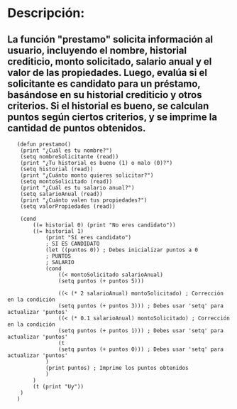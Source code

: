 # Descripción:
## La función "prestamo" solicita información al usuario, incluyendo el nombre, historial crediticio, monto solicitado, salario anual y el valor de las propiedades. Luego, evalúa si el solicitante es candidato para un préstamo, basándose en su historial crediticio y otros criterios. Si el historial es bueno, se calculan puntos según ciertos criterios, y se imprime la cantidad de puntos obtenidos.
~~~
   (defun prestamo() 
    (print "¿Cuál es tu nombre?")
    (setq nombreSolicitante (read))
    (print "¿Tu historial es bueno (1) o malo (0)?")
    (setq historial (read))
    (print "¿Cuánto monto quieres solicitar?")
    (setq montoSolicitado (read))
    (print "¿Cuál es tu salario anual?")
    (setq salarioAnual (read))
    (print "¿Cuánto valen tus propiedades?")
    (setq valorPropiedades (read))

    (cond 
        ((= historial 0) (print "No eres candidato")) 
        ((= historial 1) 
            (print "Sí eres candidato")
            ; SI ES CANDIDATO
            (let ((puntos 0)) ; Debes inicializar puntos a 0
            ; PUNTOS
            ; SALARIO
            (cond
                ((< montoSolicitado salarioAnual) 
                (setq puntos (+ puntos 5))) 

                ((< (* 2 salarioAnual) montoSolicitado) ; Corrección en la condición
                (setq puntos (+ puntos 3))) ; Debes usar 'setq' para actualizar 'puntos'
                ((< (* 0.1 salarioAnual) montoSolicitado) ; Corrección en la condición
                (setq puntos (+ puntos 1))) ; Debes usar 'setq' para actualizar 'puntos'
                (t 
                (setq puntos (+ puntos 0))) ; Debes usar 'setq' para actualizar 'puntos'
            )
            (print puntos) ; Imprime los puntos obtenidos
            )
        )
        (t (print "Uy"))
    )
   )
   ~~~